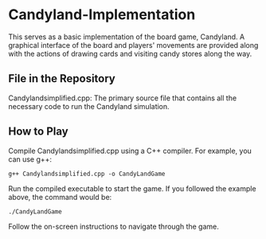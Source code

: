 # Candyland-Implementation

This serves as a basic implementation of the board game, Candyland. A graphical interface of the board and players' movements are provided along with the actions of drawing cards and visiting candy stores along the way. 

## File in the Repository

Candylandsimplified.cpp: The primary source file that contains all the necessary code to run the Candyland simulation.

## How to Play
Compile Candylandsimplified.cpp using a C++ compiler. For example, you can use g++:

`g++ Candylandsimplified.cpp -o CandyLandGame`

Run the compiled executable to start the game. If you followed the example above, the command would be:

`./CandyLandGame`

Follow the on-screen instructions to navigate through the game.
